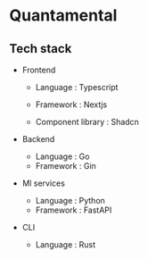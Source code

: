 # Quantamental

## Tech stack

* Frontend

    * Language : Typescript

    * Framework : Nextjs

    * Component library : Shadcn

* Backend
    
    * Language : Go
    * Framework : Gin

* Ml services

    * Language : Python
    * Framework : FastAPI

*  CLI
    
    * Language : Rust
